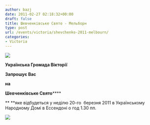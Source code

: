 ```yaml
---
author: bazj
date: 2011-02-27 02:18:32+00:00
draft: false
title: Шевченківське Свято - Мельборн
type: post
url: /events/victoria/shevchenko-2011-melbourn/
categories:
- Victoria
---
```


[![](http://www.ozeukes.com/wp-content/uploads/2011/02/AUV-Colour-thumb.jpg)
](http://www.ozeukes.com/wp-content/uploads/2011/02/AUV-Colour-thumb.jpg)




**Українська Громада Вікторії**




**Запрошує Вас**




**на**




**Шевченківське Свято******


** **яке відбудеться у неділю 20-го  березня 2011 в Українському Народному Домі в Ессендоні о год 1.30 пп.

[![](http://www.ozeukes.com/wp-content/uploads/2011/02/auv-org-shevchenko-2011.jpg)
](http://www.ozeukes.com/wp-content/uploads/2011/02/auv-org-shevchenko-2011.jpg)
